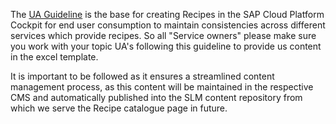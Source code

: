 The <a href="https://wiki.wdf.sap.corp/wiki/display/NDW/UA+for+Bluestone" target="_blank">UA Guideline</a> is the base for creating Recipes in the SAP Cloud Platform Cockpit for end user consumption to maintain consistencies across different services which provide recipes. So all "Service owners" please make sure you work with your topic UA's following this guideline to provide us content in the excel template.

It is important to be followed as it ensures a streamlined content management process, as this content will be maintained in the respective CMS and automatically published into the SLM content repository from which we serve the Recipe catalogue page in future.